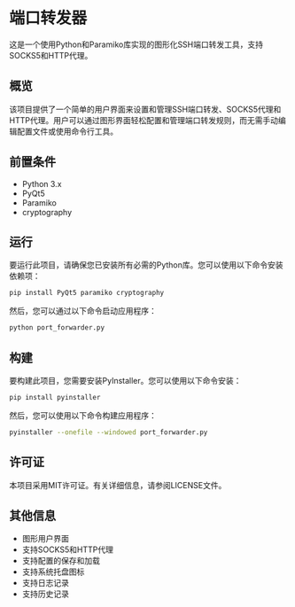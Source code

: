 # 端口转发器

这是一个使用Python和Paramiko库实现的图形化SSH端口转发工具，支持SOCKS5和HTTP代理。

## 概览

该项目提供了一个简单的用户界面来设置和管理SSH端口转发、SOCKS5代理和HTTP代理。用户可以通过图形界面轻松配置和管理端口转发规则，而无需手动编辑配置文件或使用命令行工具。

## 前置条件

- Python 3.x
- PyQt5
- Paramiko
- cryptography

## 运行

要运行此项目，请确保您已安装所有必需的Python库。您可以使用以下命令安装依赖项：

```bash
pip install PyQt5 paramiko cryptography
```

然后，您可以通过以下命令启动应用程序：

```bash
python port_forwarder.py
```

## 构建

要构建此项目，您需要安装PyInstaller。您可以使用以下命令安装：

```bash
pip install pyinstaller
```

然后，您可以使用以下命令构建应用程序：

```bash
pyinstaller --onefile --windowed port_forwarder.py
```

## 许可证

本项目采用MIT许可证。有关详细信息，请参阅LICENSE文件。

## 其他信息

- 图形用户界面
- 支持SOCKS5和HTTP代理
- 支持配置的保存和加载
- 支持系统托盘图标
- 支持日志记录
- 支持历史记录
